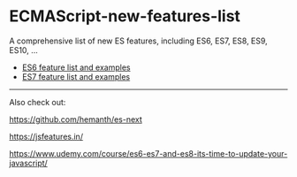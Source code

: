 # ECMAScript-new-features-list
A comprehensive list of new ES features, including ES6, ES7, ES8, ES9, ES10, ...

* [ES6 feature list and examples](ES6.MD)
* [ES7 feature list and examples](ES7.MD)

---
Also check out:

https://github.com/hemanth/es-next

https://jsfeatures.in/

https://www.udemy.com/course/es6-es7-and-es8-its-time-to-update-your-javascript/
